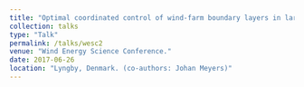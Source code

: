```yaml
---
title: "Optimal coordinated control of wind-farm boundary layers in large-eddy simulations: intercomparison between dynamic yaw control and dynamic induction control."
collection: talks
type: "Talk"
permalink: /talks/wesc2
venue: "Wind Energy Science Conference."
date: 2017-06-26
location: "Lyngby, Denmark. (co-authors: Johan Meyers)"
---
```

